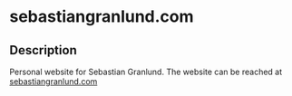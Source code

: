 # sebastiangranlund.com

## Description

Personal website for Sebastian Granlund. The website can be reached at [sebastiangranlund.com](sebastiangranlund.com)
